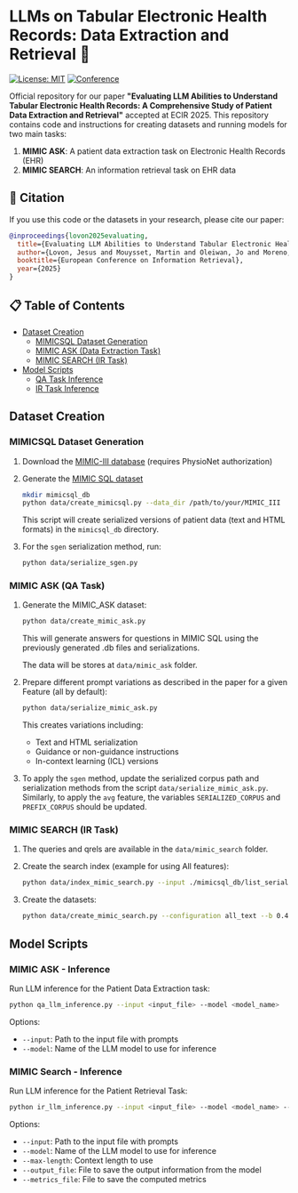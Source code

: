 # LLMs on Tabular Electronic Health Records: Data Extraction and Retrieval 🏥

[![License: MIT](https://img.shields.io/badge/License-MIT-yellow.svg)](https://opensource.org/licenses/MIT)
[![Conference](https://img.shields.io/badge/Conference-Accepted-success)](https://link-to-your-paper)

Official repository for our paper **"Evaluating LLM Abilities to Understand Tabular Electronic Health Records: A Comprehensive Study of Patient Data Extraction and Retrieval"** accepted at ECIR 2025. This repository contains code and instructions for creating datasets and running models for two main tasks:

1. **MIMIC ASK**: A patient data extraction task on Electronic Health Records (EHR)
2. **MIMIC SEARCH**: An information retrieval task on EHR data


## 📝 Citation

If you use this code or the datasets in your research, please cite our paper:

```bibtex
@inproceedings{lovon2025evaluating,
  title={Evaluating LLM Abilities to Understand Tabular Electronic Health Records: A Comprehensive Study of Patient Data Extraction and Retrieval},
  author={Lovon, Jesus and Mouysset, Martin and Oleiwan, Jo and Moreno, Jose G and Damase-Michel, Christine and Tamine, Lynda},
  booktitle={European Conference on Information Retrieval},
  year={2025}
}
```


## 📋 Table of Contents

- [Dataset Creation](#dataset-creation)
  - [MIMICSQL Dataset Generation](#mimicsql-dataset-generation)
  - [MIMIC ASK (Data Extraction Task)](#mimic-ask-qa-task)
  - [MIMIC SEARCH (IR Task)](#mimic-search-ir-task)
- [Model Scripts](#model-scripts)
  - [QA Task Inference](#mimic-ask---inference)
  - [IR Task Inference](#mimic-search---inference)




## Dataset Creation

### MIMICSQL Dataset Generation

1. Download the [MIMIC-III database](https://physionet.org/content/mimiciii/1.4/) (requires PhysioNet authorization) 

2. Generate the [MIMIC SQL dataset](https://github.com/wangpinggl/TREQS/tree/master)

   ```bash
   mkdir mimicsql_db
   python data/create_mimicsql.py --data_dir /path/to/your/MIMIC_III
   ```

   This script will create serialized versions of patient data (text and HTML formats) in the `mimicsql_db` directory.


3. For the `sgen` serialization method, run:
   ```bash
   python data/serialize_sgen.py
   ```
   
   
### MIMIC ASK (QA Task)

1. Generate the MIMIC_ASK dataset:
   ```bash
   python data/create_mimic_ask.py
   ```

   This will generate answers for questions in MIMIC SQL using the previously generated .db files and serializations. 
   
   The data will be stores at `data/mimic_ask` folder.


2. Prepare different prompt variations as described in the paper for a given Feature (all by default):
   ```bash
   python data/serialize_mimic_ask.py
   ```

   This creates variations including:
   - Text and HTML serialization
   - Guidance or non-guidance instructions
   - In-context learning (ICL) versions

3. To apply the `sgen` method, update the serialized corpus path and serialization methods from the script `data/serialize_mimic_ask.py`. Similarly, to apply the `avg` feature, the variables `SERIALIZED_CORPUS` and `PREFIX_CORPUS` should be updated.



### MIMIC SEARCH (IR Task)

1. The queries and qrels are available in the `data/mimic_search` folder.

2. Create the search index (example for using All features):
   ```bash
   python data/index_mimic_search.py --input ./mimicsql_db/list_serialized_corpus.json --output-dir runs --feature all --topk 10
   ```

3. Create the datasets:
   ```bash
   python data/create_mimic_search.py --configuration all_text --b 0.4 --k 0.9
   ```

## Model Scripts

### MIMIC ASK - Inference

Run LLM inference for the Patient Data Extraction task:

```bash
python qa_llm_inference.py --input <input_file> --model <model_name>
```

Options:
- `--input`: Path to the input file with prompts
- `--model`: Name of the LLM model to use for inference

### MIMIC Search - Inference

Run LLM inference for the Patient Retrieval Task:

```bash
python ir_llm_inference.py --input <input_file> --model <model_name> --max-length <max_length> --output_file <output_path> --metrics_file <metrics_output_path>
```

Options:
- `--input`: Path to the input file with prompts
- `--model`: Name of the LLM model to use for inference
- `--max-length`: Context length to use
- `--output_file`: File to save the output information from the model
- `--metrics_file`: File to save the computed metrics




